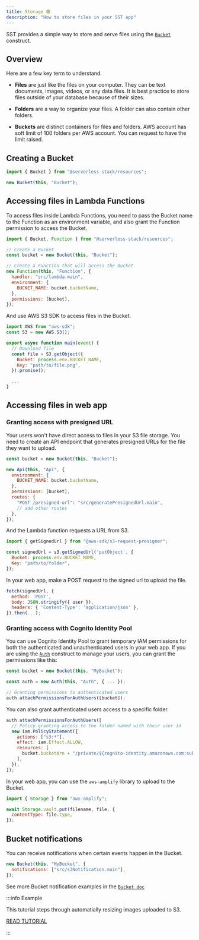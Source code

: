 ```yaml
---
title: Storage 🟢
description: "How to store files in your SST app"
---
```


SST provides a simple way to store and serve files using the [`Bucket`](../constructs/Bucket.md) construct.

## Overview

Here are a few key term to understand.

- **Files** are just like the files on your computer. They can be text documents, images, videos, or any data files. It is best practice to store files outside of your database because of their sizes.

- **Folders** are a way to organize your files. A folder can also contain other folders.

- **Buckets** are distinct containers for files and folders. AWS account has soft limit of 100 folders per AWS account. You can request to have the limit raised.

## Creating a Bucket

```js
import { Bucket } from "@serverless-stack/resources";

new Bucket(this, "Bucket");
```

## Accessing files in Lambda Functions

To access files inside Lambda Functions, you need to pass the Bucket name to the Function as an environment variable, and also grant the Function permission to access the Bucket.

```js
import { Bucket, Function } from "@serverless-stack/resources";

// Create a Bucket
const bucket = new Bucket(this, "Bucket");

// Create a Function that will access the Bucket
new Function(this, "Function", {
  handler: "src/lambda.main",
  environment: {
    BUCKET_NAME: bucket.bucketName,
  },
  permissions: [bucket],
});
```

And use AWS S3 SDK to access files in the Bucket.

```js title="src/lambda.js"
import AWS from "aws-sdk";
const S3 = new AWS.S3();

export async function main(event) {
  // Download file
  const file = S3.getObject({
    Bucket: process.env.BUCKET_NAME,
    Key: "path/to/file.png",
  }).promise();

  ...
}
```

## Accessing files in web app

### Granting access with presigned URL

Your users won't have direct access to files in your S3 file storage. You need to create an API endpoint that generates presigned URLs for the file they want to upload.

```js
const bucket = new Bucket(this, "Bucket");

new Api(this, "Api", {
  environment: {
    BUCKET_NAME: bucket.bucketName,
  },
  permissions: [bucket],
  routes: {
    "POST /presigned-url": "src/generatePresignedUrl.main",
    // add other routes
  },
});
```

And the Lambda function requests a URL from S3.

```js
import { getSignedUrl } from "@aws-sdk/s3-request-presigner";

const signedUrl = s3.getSignedUrl('putObject', {
  Bucket: process.env.BUCKET_NAME,
  Key: "path/to/folder",
});
```

In your web app, make a POST request to the signed url to upload the file.

```js
fetch(signedUrl, {
  method: 'POST',
  body: JSON.stringify({ user }),
  headers: { 'Content-Type': 'application/json' },
}).then(...);
```

### Granting access with Cognito Identity Pool

You can use Cognito Identity Pool to grant temporary IAM permissions for both the authenticated and unauthenticated users in your web app. If you are using the [`Auth`](../constructs/Auth.md) construct to manage your users, you can grant the permissions like this:

```js
const bucket = new Bucket(this, "MyBucket");

const auth = new Auth(this, "Auth", { ... });

// Granting permissions to authenticated users
auth.attachPermissionsForAuthUsers([bucket]);
```

You can also grant authenticated users access to a specific folder.

```js
auth.attachPermissionsForAuthUsers([
  // Policy granting access to the folder named with their user id
  new iam.PolicyStatement({
    actions: ["s3:*"],
    effect: iam.Effect.ALLOW,
    resources: [
      bucket.bucketArn + "/private/${cognito-identity.amazonaws.com:sub}/*",
    ],
  }),
]);
```

In your web app, you can use the `aws-amplify` library to upload to the Bucket.

```js
import { Storage } from "aws-amplify";

await Storage.vault.put(filename, file, {
  contentType: file.type,
});
```

## Bucket notifications

You can receive notifications when certain events happen in the Bucket.

```js
new Bucket(this, "MyBucket", {
  notifications: ["src/s3Notification.main"],
});
```

See more Bucket notification examples in the [`Bucket doc`](../constructs/Bucket.md#enabling-s3-event-notifications)

:::info Example

This tutorial steps through automatially resizing images uploaded to S3.

[READ TUTORIAL](https://serverless-stack.com/examples/how-to-automatically-resize-images-with-serverless.html)

:::
